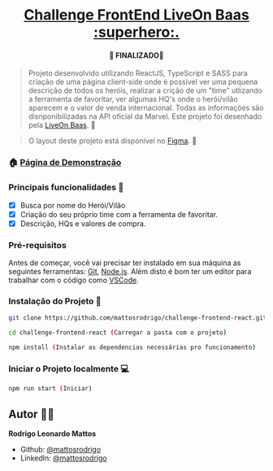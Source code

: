 <h1 align="center">
    <a href="https://challenge-frontend-liveon.vercel.app/">Challenge FrontEnd LiveOn Baas :superhero:.</a>
</h1>

<h4 align="center"> 
	🚧  FINALIZADO🚧
</h4>

> Projeto desenvolvido utilizando ReactJS, TypeScript e SASS para criação de uma página client-side onde é possível ver uma pequena descrição de todos os heróis, realizar a crição de um "time" utlizando a ferramenta de favoritar, ver algumas HQ's onde o herói/vilão aparecem e o valor de venda internacional. Todas as informações são disnponibilizadas na API oficial da Marvel.
Este projeto foi desenhado pela [LiveOn Baas](https://liveonbaas.com/?gclid=Cj0KCQjw18WKBhCUARIsAFiW7JzHXru7TYHUcsmGUI0kz_Hsp0a4lmzeTp0THovIeh9E3t-JQed7M0caAqSfEALw_wcB). :supervillain:

> O layout deste projeto está disponível no [Figma](https://www.figma.com/file/b7EzpqbYSCIjj2OFHPGCqY/Live-On---Challenge-Frontend-React?node-id=0%3A1). :mage:

### 🏠 [Página de Demonstração](https://challenge-frontend-liveon.vercel.app/)

### Principais funcionalidades :abacus:

- [x] Busca por nome do Herói/Vilão
- [x] Criação do seu próprio time com a ferramenta de favoritar.
- [x] Descrição, HQs e valores de compra.

### Pré-requisitos

Antes de começar, você vai precisar ter instalado em sua máquina as seguintes ferramentas:
[Git](https://git-scm.com), [Node.js](https://nodejs.org/en/). 
Além disto é bom ter um editor para trabalhar com o código como [VSCode](https://code.visualstudio.com/).

### Instalação do Projeto :wrench:

```sh
git clone https://github.com/mattosrodrigo/challenge-frontend-react.git  (Clonar o Projeto)

cd challenge-frontend-react (Carregar a pasta com o projeto)

npm install (Instalar as dependencias necessárias pro funcionamento)

```
### Iniciar o Projeto localmente :computer:

```sh
npm run start (Iniciar)
```

## Autor :man_student:

**Rodrigo Leonardo Mattos**

* Github: [@mattosrodrigo](https://github.com/mattosrodrigo)
* LinkedIn: [@mattosrodrigo](https://linkedin.com/in/mattosrodrigo)
